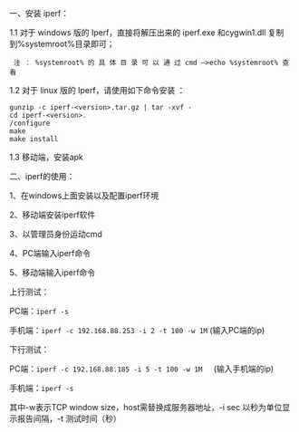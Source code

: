 一、安装 iperf：

1.1 对于 windows 版的 Iperf，直接将解压出来的 iperf.exe 和cygwin1.dll 复制到%systemroot%目录即可；

``` 注 ： %systemroot% 的 具 体 目 录 可 以 通 过 cmd —>echo %systemroot% 查看```

1.2 对于 linux 版的 Iperf，请使用如下命令安装 ： 
```
gunzip -c iperf-<version>.tar.gz | tar -xvf - 
cd iperf-<version>.
/configure 
make 
make install
```
1.3 移动端，安装apk

二、iperf的使用：

1、在windows上面安装以及配置iperf环境

2、移动端安装iperf软件

3、以管理员身份运动cmd

4、PC端输入iperf命令

5、移动端输入iperf命令

上行测试：

PC端：```iperf -s```

手机端：```iperf -c 192.168.88.253 -i 2 -t 100 -w 1M```  (输入PC端的ip)

下行测试：

PC端：```iperf -c 192.168.88.185 -i 5 -t 100 -w 1M```     (输入手机端的ip)

手机端：```iperf -s```

其中-w表示TCP window size，host需替换成服务器地址，-i sec 以秒为单位显示报告间隔，-t 测试时间（秒）
